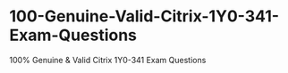 # 100-Genuine-Valid-Citrix-1Y0-341-Exam-Questions
100% Genuine &amp; Valid Citrix 1Y0-341 Exam Questions
